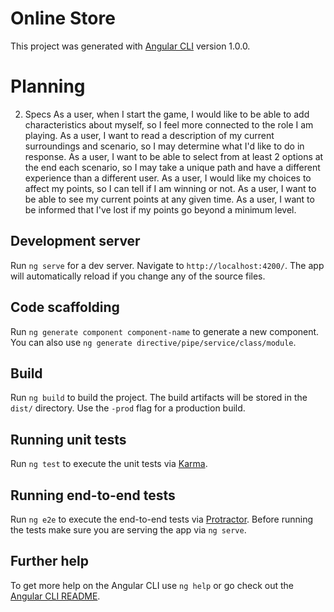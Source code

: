 # Online Store

This project was generated with [Angular CLI](https://github.com/angular/angular-cli) version 1.0.0.

# Planning

2. Specs
As a user, when I start the game, I would like to be able to add characteristics about myself, so I feel more connected to the role I am playing.
As a user, I want to read a description of my current surroundings and scenario, so I may determine what I'd like to do in response.
As a user, I want to be able to select from at least 2 options at the end each scenario, so I may take a unique path and have a different experience than a different user.
As a user, I would like my choices to affect my points, so I can tell if I am winning or not.
As a user, I want to be able to see my current points at any given time.
As a user, I want to be informed that I've lost if my points go beyond a minimum level.

## Development server

Run `ng serve` for a dev server. Navigate to `http://localhost:4200/`. The app will automatically reload if you change any of the source files.

## Code scaffolding

Run `ng generate component component-name` to generate a new component. You can also use `ng generate directive/pipe/service/class/module`.

## Build

Run `ng build` to build the project. The build artifacts will be stored in the `dist/` directory. Use the `-prod` flag for a production build.

## Running unit tests

Run `ng test` to execute the unit tests via [Karma](https://karma-runner.github.io).

## Running end-to-end tests

Run `ng e2e` to execute the end-to-end tests via [Protractor](http://www.protractortest.org/).
Before running the tests make sure you are serving the app via `ng serve`.

## Further help

To get more help on the Angular CLI use `ng help` or go check out the [Angular CLI README](https://github.com/angular/angular-cli/blob/master/README.md).
